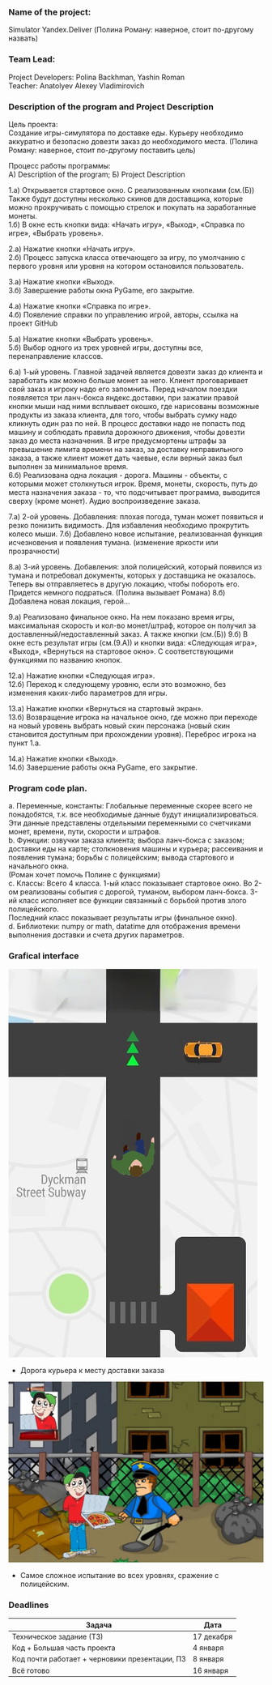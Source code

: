 ### Name of the project:
Simulator Yandex.Deliver (Полина Роману: наверное, стоит по-другому назвать)

###  Team Lead:
Project Developers: Polina Backhman, Yashin Roman  
Teacher: Anatolyev Alexey Vladimirovich

### Description of the program and Project Description
Цель проекта:  
Создание игры-симулятора по доставке еды. Курьеру необходимо аккуратно
и безопасно довезти заказ до необходимого места. (Полина Роману: наверное, стоит по-другому поставить цель)

Процесс работы программы:  
А) Description of the program; Б) Project Description 

1.а) Открывается стартовое окно. С реализованным кнопками (см.(Б)) Также будут доступны 
несколько скинов для доставщика, которые можно прокручивать с помощью
стрелок и покупать на заработанные монеты.  
1.б) В окне есть кнопки вида: «Начать игру», «Выход», «Справка по игре»,
«Выбрать уровень». 
  
2.а) Нажатие кнопки «Начать игру».  
2.б) Процесс запуска класса отвечающего за игру, 
по умолчанию с первого уровня или уровня на котором остановился пользователь.  
  
3.а) Нажатие кнопки «Выход».  
3.б) Завершение работы окна PyGame, его закрытие.  
  
4.а) Нажатие кнопки «Справка по игре».  
4.б) Появление справки по управлению игрой, авторы, ссылка на проект GitHub  
  
5.а) Нажатие кнопки «Выбрать уровень».  
5.б) Выбор одного из трех уровней игры, доступны все, перенаправление классов.  
  
6.а) 1-ый уровень. Главной задачей является довезти заказ до клиента и заработать как можно больше монет за него.
Клиент проговаривает свой заказ и игроку надо его запомнить. 
Перед началом поездки появляется три ланч-бокса яндекс.доставки, при зажатии правой кнопки мыши
над ними всплывает окошко, где нарисованы возможные продукты из заказа клиента,
для того, чтобы выбрать сумку надо кликнуть один раз по ней. 
В процесс доставки надо не попасть под машину и соблюдать правила дорожного
движения, чтобы довезти заказ до места назначения. 
В игре предусмортены штрафы за превышение лимита времени на заказ,
за доставку неправильного заказа, а также клиент может дать чаевые,
если верный заказ был выполнен за минимальное время.  
6.б) Реализована одна локация - дорога. 
Машины - объекты, с которыми может столкнуться игрок. 
Время, монеты, скорость, путь до места назначения заказа - то, 
что подсчитывает программа, выводится сверху (кроме монет).
Аудио воспроизведение заказа. 
  
7.а) 2-ой уровень. Добавления: плохая погода, туман может появиться
и резко понизить видимость. Для избавления необходимо прокрутить колесо мыши.
7.б) Добавлено новое испытание, реализованная функция исчезновения и появления тумана.
(изменение яркости или прозрачности)  
  
8.а) 3-ий уровень. Добавления: злой полицейский, который появился из тумана
и потребовал документы, которых у доставщика не оказалось. 
Теперь вы отправляетесь в другую локацию, чтобы побороть его. Придется немного подраться. (Полина вызывает Романа)
8.б) Добавлена новая локация, герой...  
  
9.а) Реализовано финальное окно. На нем показано время игры, максимальная скорость 
и кол-во монет/штраф, которое он получил за доставленный/недоставленный заказ. А также кнопки (см.(Б))
9.б) В окне есть результат игры (см.(9.А)) и кнопки вида: «Следующая игра», «Выход», «Вернуться на стартовое окно». 
С соответствующими функциями по названию кнопок.  
  
12.а) Нажатие кнопки «Следующая игра».  
12.б) Переход к следующему уровню, если это возможно, 
без изменения каких-либо параметров для игры.    
  
13.а) Нажатие кнопки «Вернуться на стартовый экран».  
13.б) Возвращение игрока на начальное окно, где можно при переходе 
на новый уровень выбрать новый скин персонажа 
(новый скин становится доступным при прохождении уровня). 
Переброс игрока на пункт 1.а.  
  
14.а) Нажатие кнопки «Выход».  
14.б) Завершение работы окна PyGame, его закрытие.  

### Program code plan.

a. Переменные, константы: Глобальные переменные скорее всего не понадобятся, 
т.к. все необходимые данные будут инициализироваться. Эти данные представлены
отдельными переменными со счетчиками монет, времени, пути, скорости и штрафов.  
b. Функции: озвучки заказа клиента; выбора ланч-бокса с заказом; доставки еды на карте; 
столкновения машины и курьера; рассеивания и появления тумана; борьбы с полицейским; 
вывода стартового и начального окна.  
(Роман хочет помочь Полине с функциями)  
c. Классы: Всего 4 класса. 1-ый класс показывает стартовое окно. Во 2-ом реализованы события с дорогой, туманом, выбором ланч-бокса. 
3-ий класс исполняет все функции связанный с борьбой против злого полицейского.  
Последний класс показывает результаты игры (финальное окно).  
d. Библиотеки: numpy or math, datatime для отображения времени выполнения доставки и счета других параметров.  

### Grafical interface

![](./road.jpg)

- Дорога курьера к месту доставки заказа

![](./fight_police.jpg)

- Самое сложное испытание во всех уровнях, сражение с полицейским.

### Deadlines

| Задача                                         | Дата       |
|------------------------------------------------|------------|
| Техническое задание (ТЗ)                       | 17 декабря |
| Код + Большая часть проекта                    | 4 января   |
| Код почти работает + черновики презентации, ПЗ | 8 января   |
| Всё готово                                     | 16 января  |